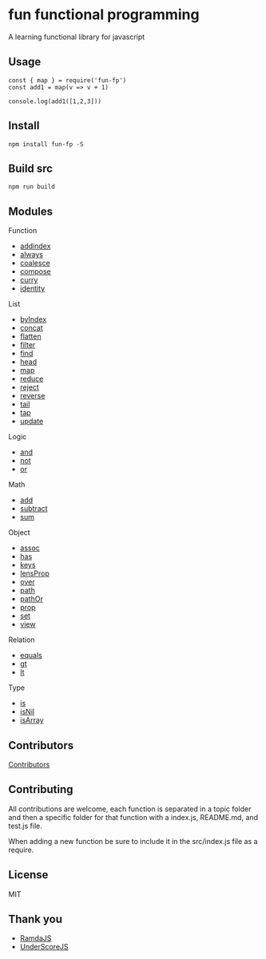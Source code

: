 # fun functional programming

A learning functional library for javascript

## Usage

```
const { map } = require('fun-fp')
const add1 = map(v => v + 1)

console.log(add1([1,2,3]))
```

## Install

```
npm install fun-fp -S
```

## Build src

```
npm run build
```

## Modules

Function

* [addindex](src/function/addIndex/README.md)
* [always](src/function/always/README.md)
* [coalesce](src/function/coalesce/README.md)
* [compose](src/function/compose/README.md)
* [curry](src/function/curry/README.md)
* [identity](src/function/identity/README.md)

List

* [byIndex](src/list/by-index/README.md)
* [concat](src/list/concat/README.md)
* [flatten](src/list/flatten/README.md)
* [filter](src/list/filter/README.md)
* [find](src/list/find/README.md)
* [head](src/list/head/README.md)
* [map](src/list/map/README.md)
* [reduce](src/list/reduce/README.md)
* [reject](src/list/reject/README.md)
* [reverse](src/list/reverse/README.md)
* [tail](src/list/tail/README.md)
* [tap](src/list/tap/README.md)
* [update](src/list/update/README.md)

Logic

* [and](src/logic/and/README.md)
* [not](src/logic/not/README.md)
* [or](src/logic/or/README.md)

Math

* [add](src/math/add/README.md)
* [subtract](src/math/subtract/README.md)
* [sum](src/math/sum/README.md)

Object

* [assoc](src/object/assoc/README.md)
* [has](src/object/has/README.md)
* [keys](src/object/keys/README.md)
* [lensProp](src/object/lens-prop/README.md)
* [over](src/object/over/README.md)
* [path](src/object/path/README.md)
* [pathOr](src/object/path-or/README.md)
* [prop](src/object/prop/README.md)
* [set](src/object/set/README.md)
* [view](src/object/view/README.md)


Relation

* [equals](src/relation/equals/README.md)
* [gt](src/relation/gt/README.md)
* [lt](src/relation/lt/README.md)

Type

* [is](src/type/is/README.md)
* [isNil](src/type/isNil/README.md)
* [isArray](src/type/isArray/README.md)

## Contributors

[Contributors](https://github.com/twilson63/fun-fp/graphs/contributors)


## Contributing

All contributions are welcome, each function is separated in a topic folder and then a specific folder for that function with a index.js, README.md, and test.js file.

When adding a new function be sure to include it in the src/index.js file as a require.

## License

MIT

## Thank you

* [RamdaJS](http://ramdajs.com)
* [UnderScoreJS](http://underscorejs.org)
